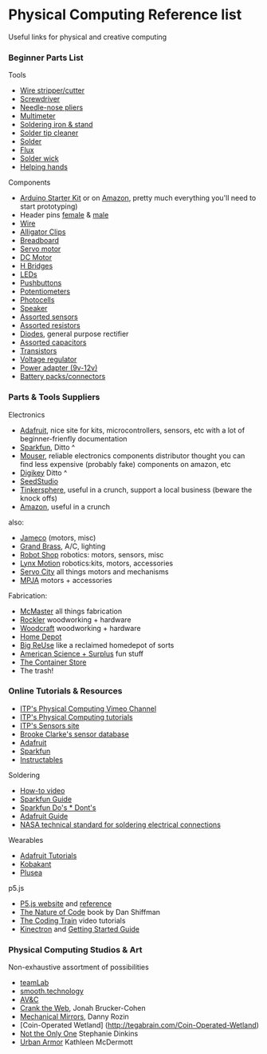 # Physical Computing Reference list
Useful links for physical and creative computing

### Beginner Parts List

Tools
* [Wire stripper/cutter](https://www.adafruit.com/product/147)
* [Screwdriver](https://www.amazon.com/gp/product/B0015SBILG/ref=ppx_yo_dt_b_asin_title_o08_s00?ie=UTF8&psc=1)
* [Needle-nose pliers](https://www.adafruit.com/product/146)
* [Multimeter](https://www.adafruit.com/product/147)
* [Soldering iron & stand]()
* [Solder tip cleaner](https://www.adafruit.com/product/1172)
* [Solder](https://www.adafruit.com/product/1886)
* [Flux](https://www.adafruit.com/product/3468)
* [Solder wick](https://www.adafruit.com/product/149)
* [Helping hands](https://www.adafruit.com/product/291)

Components

* [Arduino Starter Kit](https://store.arduino.cc/usa/arduino-starter-kit) or on [Amazon](https://www.amazon.com/Arduino-Starter-Kit-English-Official/dp/B009UKZV0A), pretty much everything you'll need to start prototyping)
* Header pins [female](https://www.adafruit.com/product/4160) & [male](https://www.adafruit.com/product/3009)
* [Wire](https://www.adafruit.com/product/1311)
* [Alligator Clips](hhttps://www.adafruit.com/product/1008)
* [Breadboard](https://www.adafruit.com/product/239)
* [Servo motor](https://www.adafruit.com/product/155)
* [DC Motor](https://www.adafruit.com/product/711)
* [H Bridges](https://www.adafruit.com/product/807)
* [LEDs](https://www.sparkfun.com/products/12062)
* [Pushbuttons](https://www.sparkfun.com/products/97)
* [Potentiometers](https://www.adafruit.com/product/562)
* [Photocells](https://www.adafruit.com/product/161)
* [Speaker](https://www.adafruit.com/product/1313)
* [Assorted sensors](https://www.adafruit.com/product/176?gclid=Cj0KCQjwy97qBRDoARIsAITONTLVXyPPfVwA-W1TDn5mEQb-8UhIR1JNzKZQGxsfRmL8pJJcNWN2QL0aArlREALw_wcB)
* [Assorted resistors](https://www.sparkfun.com/products/10969)
* [Diodes](https://www.adafruit.com/product/755), general purpose rectifier
* [Assorted capacitors](https://www.sparkfun.com/products/13698)	
* [Transistors](https://www.adafruit.com/product/976)
* [Voltage regulator](https://www.adafruit.com/product/2164)
* [Power adapter (9v-12v)](https://www.adafruit.com/product/63)
* [Battery packs/connectors](https://www.adafruit.com/product/80)


### Parts & Tools Suppliers

Electronics

* [Adafruit](https://www.adafruit.com/), nice site for kits, microcontrollers, sensors, etc with a lot of beginner-frienfly documentation
* [Sparkfun](https://www.sparkfun.com/), Ditto ^
* [Mouser](https://www.mouser.com/), reliable electronics components distributor thought you can find less expensive (probably fake) components on amazon, etc
* [Digikey](https://www.digikey.com/) Ditto ^
* [SeedStudio](https://www.seeedstudio.com/)
* [Tinkersphere](https://tinkersphere.com/), useful in a crunch, support a local business (beware the knock offs)
* [Amazon](https://www.amazon.com/), useful in a crunch

also:
* [Jameco](https://www.jameco.com/webapp/wcs/stores/servlet/StoreCatalogDisplay?langId=-1&storeId=10001&catalogId=10001) (motors, misc)
* [Grand Brass](https://www.grandbrass.com/), A/C, lighting
* [Robot Shop](https://www.robotshop.com/) robotics: motors, sensors, misc
* [Lynx Motion](http://www.lynxmotion.com/) robotics:kits, motors, accessories
* [Servo City](https://www.servocity.com/) all things motors and mechanisms
* [MPJA](https://www.mpja.com/) motors + accessories

Fabrication:
* [McMaster](https://www.mcmaster.com/) all things fabrication
* [Rockler](https://www.rockler.com/) woodworking + hardware
* [Woodcraft](https://www.woodcraft.com/) woodworking + hardware
* [Home Depot](https://www.homedepot.com/)
* [Big ReUse](https://www.bigreuse.org/) like a reclaimed homedepot of sorts
* [American Science + Surplus](https://www.sciplus.com/) fun stuff
* [The Container Store](https://www.containerstore.com/welcome.htm)
* The trash!
    

### Online Tutorials & Resources

* [ITP's Physical Computing Vimeo Channel](https://vimeo.com/channels/pcomp)
* [ITP's Physical Computing tutorials](https://itp.nyu.edu/physcomp/)
* [ITP's Sensors site](https://itp.nyu.edu/physcomp/lessons/sensors-the-basics/)
* [Brooke Clarke's sensor database](http://www.prc68.com/I/Sensors.shtml)
* [Adafruit](https://learn.adafruit.com/)
* [Sparkfun](https://learn.sparkfun.com/)
* [Instructables](https://www.instructables.com/)

Soldering
* [How-to video](https://vimeo.com/102331731)
* [Sparkfun Guide](https://learn.sparkfun.com/tutorials/how-to-solder-through-hole-soldering)
* [Sparkfun Do's * Dont's](https://cdn.sparkfun.com/assets/c/d/a/a/9/523b1189757b7fb36e8b456b.jpg)
* [Adafruit Guide](https://learn.adafruit.com/adafruit-guide-excellent-soldering)
* [NASA technical standard for soldering electrical connections](https://nepp.nasa.gov/docuploads/06AA01BA-FC7E-4094-AE829CE371A7B05D/NASA-STD-8739.3.pdf)

Wearables
* [Adafruit Tutorials](https://learn.adafruit.com/search?q=wearable)
* [Kobakant](https://www.kobakant.at/DIY/?p=2936)
* [Plusea](http://www.plusea.at/?category_name=make-your-tech-and-wear-it-too)

p5.js
* [P5.js website](https://p5js.org/) and [reference](https://p5js.org/reference/)
* [The Nature of Code](https://natureofcode.com/) book by Dan Shiffman
* [The Coding Train](https://www.youtube.com/user/shiffman/playlists?view=50&shelf_id=14&sort=dd%2F) video tutorials
* [Kinectron](https://github.com/lisajamhoury/kinectron) and [Getting Started Guide](https://itp.nyu.edu/classes/dance-f16/kinect/)


### Physical Computing Studios & Art

Non-exhaustive assortment of possibilities

* [teamLab](https://www.teamlab.art/)
* [smooth.technology](https://smooth.technology/)
* [AV&C](https://www.av-controls.com/)
* [Crank the Web](http://www.coin-operated.com/2010/05/04/crank-the-web-2001/), Jonah Brucker-Cohen
* [Mechanical Mirrors](https://bitforms.art/archives/rozin/penguins-mirror), Danny Rozin
* [Coin-Operated Wetland] (http://tegabrain.com/Coin-Operated-Wetland)
* [Not the Only One](https://www.stephaniedinkins.com/ntoo.html) Stephanie Dinkins
* [Urban Armor](http://kthartic.com/index.php?/class/urban-armor-7/) Kathleen McDermott
